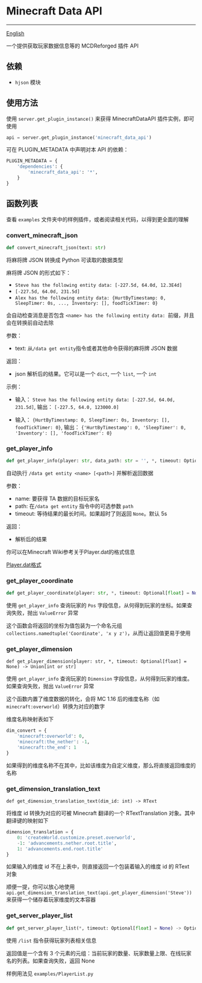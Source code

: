 # Minecraft Data API
-------------

[English](https://github.com/MCDReforged/MinecraftDataAPI/blob/master/README.md)

一个提供获取玩家数据信息等的 MCDReforged 插件 API

## 依赖

- `hjson` 模块

## 使用方法

使用 `server.get_plugin_instance()` 来获得 MinecraftDataAPI 插件实例，即可使用

```python
api = server.get_plugin_instance('minecraft_data_api')
```

可在 PLUGIN_METADATA 中声明对本 API 的依赖：

```python
PLUGIN_METADATA = {
	'dependencies': {
		'minecraft_data_api': '*',
	}
}
```

## 函数列表

查看 `examples` 文件夹中的样例插件，或者阅读相关代码，以得到更全面的理解

### convert_minecraft_json

```python
def convert_minecraft_json(text: str)
```

将麻将牌 JSON 转换成 Python 可读取的数据类型

麻将牌 JSON 的形式如下：

- `Steve has the following entity data: [-227.5d, 64.0d, 12.3E4d]`
- `[-227.5d, 64.0d, 231.5d]`
- `Alex has the following entity data: {HurtByTimestamp: 0, SleepTimer: 0s, ..., Inventory: [], foodTickTimer: 0}`

会自动检查消息是否包含 `<name> has the following entity data: `前缀，并且会在转换前自动去除

参数：
- text: 从`/data get entity`指令或者其他命令获得的麻将牌 JSON 数据

返回：
- json 解析后的结果。它可以是一个 `dict`, 一个 `list`, 一个 `int`

示例：

- 输入： `Steve has the following entity data: [-227.5d, 64.0d, 231.5d]`, 输出： `[-227.5, 64.0, 123000.0]`

- 输入： `{HurtByTimestamp: 0, SleepTimer: 0s, Inventory: [], foodTickTimer: 0}`, 输出： `{'HurtByTimestamp': 0, 'SleepTimer': 0, 'Inventory': [], 'foodTickTimer': 0}`

### get_player_info

```python
def get_player_info(player: str, data_path: str = '', *, timeout: Optional[float] = None)
```

自动执行 `/data get entity <name> [<path>]` 并解析返回数据

参数：
- name: 要获得 TA 数据的目标玩家名
- path: 在`/data get entity` 指令中的可选参数 `path`
- timeout: 等待结果的最长时间。如果超时了则返回 `None`。默认 5s

返回：
 - 解析后的结果

你可以在Minecraft Wiki参考关于Player.dat的格式信息

[Player.dat格式](https://minecraft-zh.gamepedia.com/Player.dat%E6%A0%BC%E5%BC%8F)

### get_player_coordinate

```python
def get_player_coordinate(player: str, *, timeout: Optional[float] = None) -> Union[int or str]
```

使用 `get_player_info` 查询玩家的 `Pos` 字段信息，从何得到玩家的坐标。如果查询失败，抛出 `ValueError` 异常

这个函数会将返回的坐标为值包装为一个命名元组 `collections.namedtuple('Coordinate', 'x y z')`，从而让返回值更易于使用

### get_player_dimension

```
def get_player_dimension(player: str, *, timeout: Optional[float] = None) -> Union[int or str]
```

使用 `get_player_info` 查询玩家的 `Dimension` 字段信息，从何得到玩家的维度。如果查询失败，抛出 `ValueError` 异常

这个函数内置了维度数据的转化，会将 MC 1.16 后的维度名称（如 `minecraft:overworld`）转换为对应的数字

维度名称映射表如下

```python
dim_convert = {
    'minecraft:overworld': 0,
    'minecraft:the_nether': -1,
    'minecraft:the_end': 1
}
```

如果得到的维度名称不在其中，比如该维度为自定义维度，那么将直接返回维度的名称

### get_dimension_translation_text

```
def get_dimension_translation_text(dim_id: int) -> RText
```

将维度 id 转换为对应的可被 Minecraft 翻译的一个 RTextTranslation 对象。其中翻译键的映射如下

```python
dimension_translation = {
    0: 'createWorld.customize.preset.overworld',
    -1: 'advancements.nether.root.title',
    1: 'advancements.end.root.title'
}
```

如果输入的维度 id 不在上表中，则直接返回一个包装着输入的维度 id 的 RText 对象

顺便一提，你可以放心地使用 `api.get_dimension_translation_text(api.get_player_dimension('Steve'))` 来获得一个储存着玩家维度的文本容器

### get_server_player_list

```python
def get_server_player_list(*, timeout: Optional[float] = None) -> Optional[Tuple[int, int, List[str]]]
```

使用 `/list` 指令获得玩家列表相关信息

返回值是一个含有 3 个元素的元组：当前玩家的数量、玩家数量上限、在线玩家名的列表。如果查询失败，返回 None

样例用法见 `examples/PlayerList.py`
